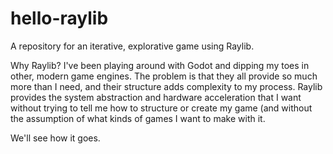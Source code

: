 # hello-raylib
A repository for an iterative, explorative game using Raylib.

Why Raylib? I've been playing around with Godot and dipping my toes in other,
modern game engines. The problem is that they all provide so much more than I
need, and their structure adds complexity to my process. Raylib provides the
system abstraction and hardware acceleration that I want without trying to tell
me how to structure or create my game (and without the assumption of what kinds
of games I want to make with it.

We'll see how it goes.

<!--
----|----1----|----2----|----3----|----4----|----5----|----6----|----7----|----8
         0         0         0         0         0         0         0         0
-->
